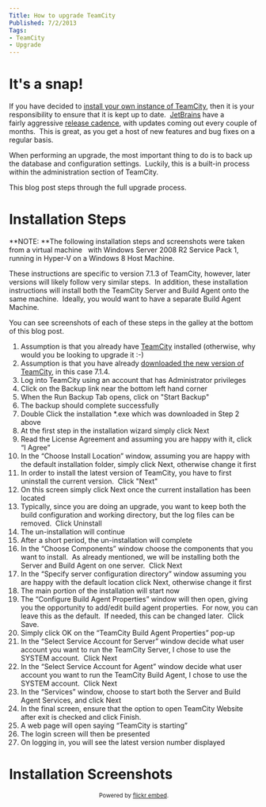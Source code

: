 ```yaml
---
Title: How to upgrade TeamCity
Published: 7/2/2013
Tags:
- TeamCity
- Upgrade
---
```


# It's a snap!

If you have decided to [install your own instance of TeamCity](http://gep13.me/VAeRiX), then it is your responsibility to ensure that it is kept up to date.  [JetBrains](http://www.jetbrains.com/) have a fairly aggressive [release cadence](http://confluence.jetbrains.com/display/TW/Previous+Releases+Downloads), with updates coming out every couple of months.  This is great, as you get a host of new features and bug fixes on a regular basis.

When performing an upgrade, the most important thing to do is to back up the database and configuration settings.  Luckily, this is a built-in process within the administration section of TeamCity.

This blog post steps through the full upgrade process.

# Installation Steps

**NOTE: **The following installation steps and screenshots were taken from a virtual machine   with Windows Server 2008 R2 Service Pack 1, running in Hyper-V on a Windows 8 Host Machine.

These instructions are specific to version 7.1.3 of TeamCity, however, later versions will likely follow very similar steps.  In addition, these installation instructions will install both the TeamCity Server and Build Agent onto the same machine.  Ideally, you would want to have a separate Build Agent Machine.

You can see screenshots of each of these steps in the galley at the bottom of this blog post.

1. Assumption is that you already have [TeamCity](http://gep13.me/VAeRiX) installed (otherwise, why would you be looking to upgrade it :-)
1. Assumption is that you have already [downloaded the new version of TeamCity](http://www.jetbrains.com/teamcity/download/index.html), in this case 7.1.4.
1. Log into TeamCity using an account that has Administrator privileges
1. Click on the Backup link near the bottom left hand corner
1. When the Run Backup Tab opens, click on "Start Backup"
1. The backup should complete successfully
1. Double Click the installation *.exe which was downloaded in Step 2 above
1. At the first step in the installation wizard simply click Next
1. Read the License Agreement and assuming you are happy with it, click “I Agree”
1. In the “Choose Install Location” window, assuming you are happy with the default installation folder, simply click Next, otherwise change it first
1. In order to install the latest version of TeamCity, you have to first uninstall the current version.  Click "Next"
1. On this screen simply click Next once the current installation has been located
1. Typically, since you are doing an upgrade, you want to keep both the build configuration and working directory, but the log files can be removed.  Click Uninstall
1. The un-installation will continue
1. After a short period, the un-installation will complete
1. In the “Choose Components” window choose the components that you want to install.  As already mentioned, we will be installing both the Server and Build Agent on one server.  Click Next
1. In the “Specify server configuration directory” window assuming you are happy with the default location click Next, otherwise change it first
1. The main portion of the installation will start now
1. The “Configure Build Agent Properties” window will then open, giving you the opportunity to add/edit build agent properties.  For now, you can leave this as the default.  If needed, this can be changed later.  Click Save.
1. Simply click OK on the “TeamCity Build Agent Properties” pop-up
1. In the “Select Service Account for Server” window decide what user account you want to run the TeamCity Server, I chose to use the SYSTEM account.  Click Next
1. In the “Select Service Account for Agent” window decide what user account you want to run the TeamCity Build Agent, I chose to use the SYSTEM account.  Click Next
1. In the “Services” window, choose to start both the Server and Build Agent Services, and click Next
1. In the final screen, ensure that the option to open TeamCity Website after exit is checked and click Finish.
1. A web page will open saying “TeamCity is starting”
1. The login screen will then be presented
1. On logging in, you will see the latest version number displayed

# Installation Screenshots


<div id="flickrembed"></div><small style="display: block; text-align: center; margin: 0 auto;">Powered by <a href="https://flickrembed.com">flickr embed</a>.</small>

<script src="https://flickrembed.com/embed_v2.js.php?source=flickr&layout=responsive&input=72157676537769180&sort=0&by=album&theme=default&scale=fit&skin=default&id=5850544461b40"></script>